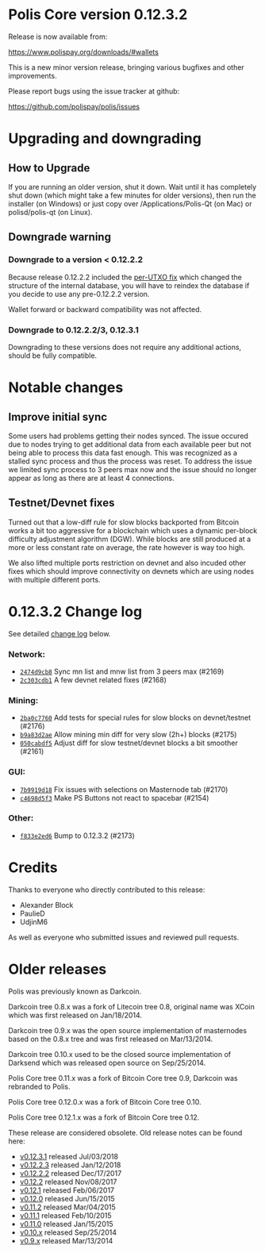 Polis Core version 0.12.3.2
==========================

Release is now available from:

  <https://www.polispay.org/downloads/#wallets>

This is a new minor version release, bringing various bugfixes and other
improvements.

Please report bugs using the issue tracker at github:

  <https://github.com/polispay/polis/issues>


Upgrading and downgrading
=========================

How to Upgrade
--------------

If you are running an older version, shut it down. Wait until it has completely
shut down (which might take a few minutes for older versions), then run the
installer (on Windows) or just copy over /Applications/Polis-Qt (on Mac) or
polisd/polis-qt (on Linux).

Downgrade warning
-----------------

### Downgrade to a version < 0.12.2.2

Because release 0.12.2.2 included the [per-UTXO fix](release-notes/polis/release-notes-0.12.2.2.md#per-utxo-fix)
which changed the structure of the internal database, you will have to reindex
the database if you decide to use any pre-0.12.2.2 version.

Wallet forward or backward compatibility was not affected.

### Downgrade to 0.12.2.2/3, 0.12.3.1

Downgrading to these versions does not require any additional actions, should be
fully compatible.


Notable changes
===============

Improve initial sync
--------------------

Some users had problems getting their nodes synced. The issue occured due to nodes trying to
get additional data from each available peer but not being able to process this data fast enough.
This was recognized as a stalled sync process and thus the process was reset. To address the issue
we limited sync process to 3 peers max now and the issue should no longer appear as long as there
are at least 4 connections.

Testnet/Devnet fixes
--------------------

Turned out that a low-diff rule for slow blocks backported from Bitcoin works a bit too aggressive for
a blockchain which uses a dynamic per-block difficulty adjustment algorithm (DGW). While blocks are still
produced at a more or less constant rate on average, the rate however is way too high.

We also lifted multiple ports restriction on devnet and also incuded other fixes which should improve
connectivity on devnets which are using nodes with multiple different ports.


0.12.3.2 Change log
===================

See detailed [change log](https://github.com/polispay/polis/compare/v0.12.3.1...polispay:v0.12.3.2) below.

### Network:
- [`2474d9cb8`](https://github.com/polispay/polis/commit/2474d9cb8) Sync mn list and mnw list from 3 peers max (#2169)
- [`2c303cdb1`](https://github.com/polispay/polis/commit/2c303cdb1) A few devnet related fixes (#2168)

### Mining:
- [`2ba0c7760`](https://github.com/polispay/polis/commit/2ba0c7760) Add tests for special rules for slow blocks on devnet/testnet (#2176)
- [`b9a83d2ae`](https://github.com/polispay/polis/commit/b9a83d2ae) Allow mining min diff for very slow (2h+) blocks (#2175)
- [`050cabdf5`](https://github.com/polispay/polis/commit/050cabdf5) Adjust diff for slow testnet/devnet blocks a bit smoother (#2161)

### GUI:
- [`7b9919d18`](https://github.com/polispay/polis/commit/7b9919d18) Fix issues with selections on Masternode tab (#2170)
- [`c4698d5f3`](https://github.com/polispay/polis/commit/c4698d5f3) Make PS Buttons not react to spacebar (#2154)

### Other:
- [`f833e2ed6`](https://github.com/polispay/polis/commit/f833e2ed6) Bump to 0.12.3.2 (#2173)


Credits
=======

Thanks to everyone who directly contributed to this release:

- Alexander Block
- PaulieD
- UdjinM6

As well as everyone who submitted issues and reviewed pull requests.


Older releases
==============

Polis was previously known as Darkcoin.

Darkcoin tree 0.8.x was a fork of Litecoin tree 0.8, original name was XCoin
which was first released on Jan/18/2014.

Darkcoin tree 0.9.x was the open source implementation of masternodes based on
the 0.8.x tree and was first released on Mar/13/2014.

Darkcoin tree 0.10.x used to be the closed source implementation of Darksend
which was released open source on Sep/25/2014.

Polis Core tree 0.11.x was a fork of Bitcoin Core tree 0.9,
Darkcoin was rebranded to Polis.

Polis Core tree 0.12.0.x was a fork of Bitcoin Core tree 0.10.

Polis Core tree 0.12.1.x was a fork of Bitcoin Core tree 0.12.

These release are considered obsolete. Old release notes can be found here:

- [v0.12.3.1](https://github.com/polispay/polis/blob/master/doc/release-notes/polis/release-notes-0.12.3.1.md) released Jul/03/2018
- [v0.12.2.3](https://github.com/polispay/polis/blob/master/doc/release-notes/polis/release-notes-0.12.2.3.md) released Jan/12/2018
- [v0.12.2.2](https://github.com/polispay/polis/blob/master/doc/release-notes/polis/release-notes-0.12.2.2.md) released Dec/17/2017
- [v0.12.2](https://github.com/polispay/polis/blob/master/doc/release-notes/polis/release-notes-0.12.2.md) released Nov/08/2017
- [v0.12.1](https://github.com/polispay/polis/blob/master/doc/release-notes/polis/release-notes-0.12.1.md) released Feb/06/2017
- [v0.12.0](https://github.com/polispay/polis/blob/master/doc/release-notes/polis/release-notes-0.12.0.md) released Jun/15/2015
- [v0.11.2](https://github.com/polispay/polis/blob/master/doc/release-notes/polis/release-notes-0.11.2.md) released Mar/04/2015
- [v0.11.1](https://github.com/polispay/polis/blob/master/doc/release-notes/polis/release-notes-0.11.1.md) released Feb/10/2015
- [v0.11.0](https://github.com/polispay/polis/blob/master/doc/release-notes/polis/release-notes-0.11.0.md) released Jan/15/2015
- [v0.10.x](https://github.com/polispay/polis/blob/master/doc/release-notes/polis/release-notes-0.10.0.md) released Sep/25/2014
- [v0.9.x](https://github.com/polispay/polis/blob/master/doc/release-notes/polis/release-notes-0.9.0.md) released Mar/13/2014

